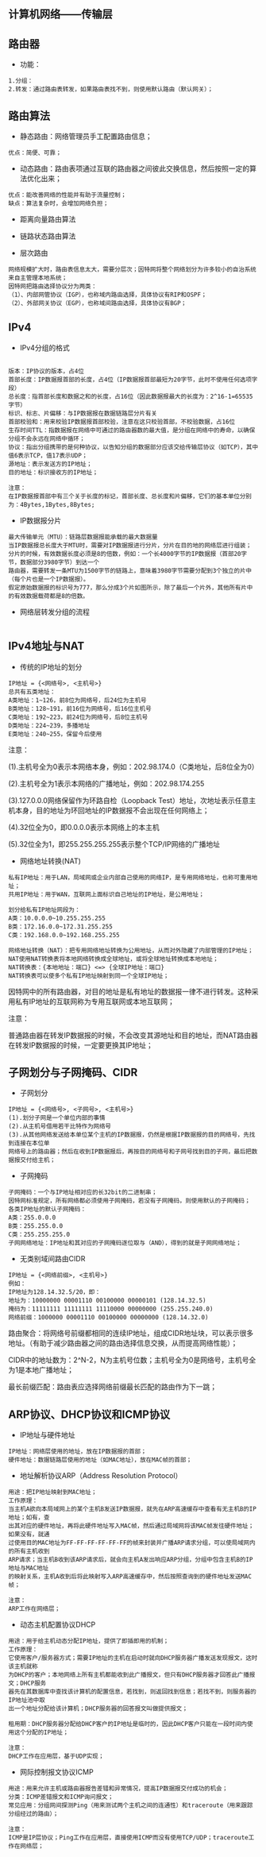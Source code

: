 ## 计算机网络——传输层

路由器
----
* 功能：
```
1.分组：
2.转发：通过路由表转发，如果路由表找不到，则使用默认路由（默认网关）；
```

路由算法
----
* 静态路由：网络管理员手工配置路由信息；
```
优点：简便、可靠；
```

* 动态路由：路由表项通过互联的路由器之间彼此交换信息，然后按照一定的算法优化出来；
```
优点：能改善网络的性能并有助于流量控制；
缺点：算法复杂时，会增加网络负担；
```

* 距离向量路由算法

* 链路状态路由算法

* 层次路由
```
网络规模扩大时，路由表信息太大，需要分层次；因特网将整个网络划分为许多较小的自治系统来自主管理本地系统；
因特网把路由选择协议分为两类：
（1）、内部网管协议（IGP），也称域内路由选择，具体协议有RIP和OSPF；
（2）、外部网关协议（EGP），也称域间路由选择，具体协议有BGP；
```

IPv4
----
* IPv4分组的格式

![]()
```
版本：IP协议的版本，占4位
首部长度：IP数据报首部的长度，占4位（IP数据报首部最短为20字节，此时不使用任何选项字段）
总长度：指首部长度和数据之和的长度，占16位（因此数据报最大的长度为：2^16-1=65535字节）
标识、标志、片偏移：与IP数据报在数据链路层分片有关
首部校验和：用来校验IP数据报首部校验，注意在这只校验首部，不校验数据，占16位
生存时间TTL：指数据报在网络中可通过的路由器数的最大值，是分组在网络中的寿命，以确保分组不会永远在网络中循环；
协议：指出分组携带的是何种协议，以告知分组的数据部分应该交给传输层协议（如TCP），其中值6表示TCP，值17表示UDP；
源地址：表示发送方的IP地址；
目的地址：标识接收方的IP地址；

注意：
在IP数据报首部中有三个关于长度的标记，首部长度、总长度和片偏移，它们的基本单位分别为：4Bytes,1Bytes,8Bytes;
```

* IP数据报分片
```
最大传输单元（MTU）：链路层数据报能承载的最大数据量
当IP数据报总长度大于MTU时，需要对IP数据报进行分片，分片在目的地的网络层进行组装；
分片的时候，有效数据长度必须是8的倍数，例如：一个长4000字节的IP数据报（首部20字节，数据部分3980字节）到达一个
路由器，需要转发一条MTU为1500字节的链路上，意味着3980字节需要分配到3个独立的片中（每个片也是一个IP数据报）。
假定原始数据报的标识号为777，那么分成3个片如图所示，除了最后一个片外，其他所有片中的有效数据载荷都是8的倍数。
```

* 网络层转发分组的流程
```
```

IPv4地址与NAT
----
* 传统的IP地址的划分
```
IP地址 = {<网络号>, <主机号>}
总共有五类地址：
A类地址：1~126，前8位为网络号，后24位为主机号
B类地址：128~191，前16位为网络号，后16位主机号
C类地址：192~223，前24位为网络号，后8位主机号
D类地址：224~239，多播地址
E类地址：240~255，保留今后使用
```
注意：

(1).主机号全为0表示本网络本身，例如：202.98.174.0（C类地址，后8位全为0）

(2).主机号全为1表示本网络的广播地址，例如：202.98.174.255

(3).127.0.0.0网络保留作为环路自检（Loopback Test）地址，次地址表示任意主机本身，目的地址为环回地址的IP数据报不会出现在任何网络上；

(4).32位全为0，即0.0.0.0表示本网络上的本主机

(5).32位全为1，即255.255.255.255表示整个TCP/IP网络的广播地址

* 网络地址转换(NAT)
```
私有IP地址：用于LAN，局域网或企业内部自己使用的网络IP，是专用网络地址，也称可重用地址；
共用IP地址：用于WAN，互联网上面标识自己地址的IP地址，是公用地址；

划分给私有IP地址网段为：
A类：10.0.0.0~10.255.255.255
B类：172.16.0.0~172.31.255.255
C类：192.168.0.0~192.168.255.255

网络地址转换（NAT）：把专用网络地址转换为公用地址，从而对外隐藏了内部管理的IP地址；
NAT使用NAT转换表将本地网络转换成全球地址，或将全球地址转换成本地地址；
NAT转换表：{本地地址：端口} <=> {全球IP地址：端口}
NAT转换表可以使多个私有IP地址映射到同一个全球IP地址；
```
因特网中的所有路由器，对目的地址是私有地址的数据报一律不进行转发。这种采用私有IP地址的互联网称为专用互联网或本地互联网；

注意：

普通路由器在转发IP数据报的时候，不会改变其源地址和目的地址，而NAT路由器在转发IP数据报的时候，一定要更换其IP地址；

子网划分与子网掩码、CIDR
----
* 子网划分
```
IP地址 = {<网络号>, <子网号>, <主机号>}
(1).划分子网是一个单位内部的事情
(2).从主机号借用若干比特作为网络号
(3).从其他网络发送给本单位某个主机的IP数据报，仍然是根据IP数据报的目的网络号，先找到连接在本位单
网络号上的路由器；然后在收到IP数据报后，再按目的网络号和子网号找到目的子网，最后把数据报交付给主机；
```

* 子网掩码
```
子网掩码：一个与IP地址相对应的长32bit的二进制串；
因特网标准规定，所有网络都必须使用子网掩码，若没有子网掩码，则使用默认的子网掩码；
各类IP地址的默认子网掩码：
A类：255.0.0.0
B类：255.255.0.0
C类：255.255.255.0
子网网络地址：IP地址和其对应的子网掩码逐位取与（AND），得到的就是子网网络地址；
```

* 无类别域间路由CIDR
```
IP地址 = {<网络前缀>, <主机号>}
例如：
IP地址为128.14.32.5/20，即：
地址为：10000000 00001110 00100000 00000101 (128.14.32.5)
掩码为：11111111 11111111 11110000 00000000 (255.255.240.0)
网络前缀：1000000 00001110 00100000 00000000 (128.14.32.0)
```
路由聚合：将网络号前缀都相同的连续IP地址，组成CIDR地址块，可以表示很多地址。（有助于减少路由器之间的路由选择信息交换，从而提高网络性能）；

CIDR中的地址数为：2^N-2，N为主机号位数；主机号全为0是网络号，主机号全为1是本地广播地址；

最长前缀匹配：路由表应选择网络前缀最长匹配的路由作为下一跳；


ARP协议、DHCP协议和ICMP协议
----
* IP地址与硬件地址
```
IP地址：网络层使用的地址，放在IP数据报的首部；
硬件地址：数据链路层使用的地址（如MAC地址），放在MAC帧的首部；
```

* 地址解析协议ARP（Address Resolution Protocol）
```
用途：把IP地址映射到MAC地址；
工作原理：
当主机A欲向本局域网上的某个主机B发送IP数据报，就先在ARP高速缓存中查看有无主机B的IP地址；如有，查
出其对应的硬件地址，再将此硬件地址写入MAC帧，然后通过局域网将该MAC帧发往硬件地址；如果没有，就通
过使用目的MAC地址为FF-FF-FF-FF-FF-FF的帧来封装并广播ARP请求分组，可以使局域网内的所有主机收到
ARP请求；当主机B收到该ARP请求后，就会向主机A发出响应ARP分组，分组中包含主机B的IP地址与MAC地址
的映射关系，主机A收到后将此映射写入ARP高速缓存中，然后按照查询到的硬件地址发送MAC帧；

注意：
ARP工作在网络层；
```

* 动态主机配置协议DHCP
```
用途：用于给主机动态分配IP地址，提供了即插即用的机制；
工作原理：
它使用客户/服务器方式；需要IP地址的主机在启动时就向DHCP服务器广播发送发现报文，这时该主机就称
为DHCP的客户；本地网络上所有主机都能收到此广播报文，但只有DHCP服务器才回答此广播报文；DHCP服务
器先在其数据库中查找该计算机的配置信息，若找到，则返回找到信息；若找不到，则服务器的IP地址池中取
出一个地址分配给该计算机；DHCP服务器的回答报文叫做提供报文；

租用期：DHCP服务器分配给DHCP客户的IP地址是临时的，因此DHCP客户只能在一段时间内使用这个分配的IP地址；

注意：
DHCP工作在应用层，基于UDP实现；
```

* 网际控制报文协议ICMP
```
用途：用来允许主机或路由器报告差错和异常情况，提高IP数据报交付成功的机会；
分类：ICMP差错报文和ICMP询问报文；
常见应用：分组网间探测Ping（用来测试两个主机之间的连通性）和traceroute（用来跟踪分组经过的路由）；

注意：
ICMP是IP层协议；Ping工作在应用层，直接使用ICMP而没有使用TCP/UDP；traceroute工作在网络层；
```
